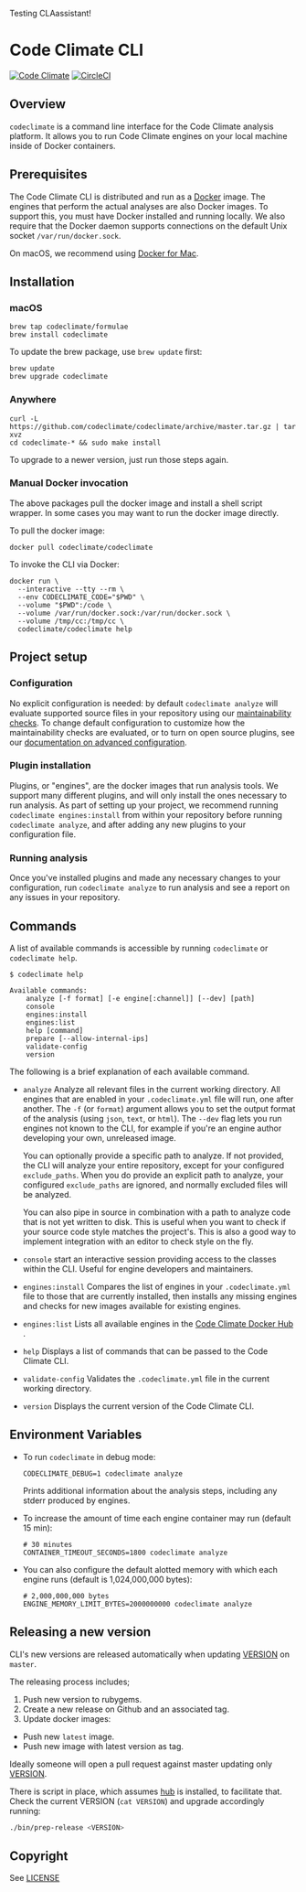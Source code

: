 Testing CLAassistant!

# Code Climate CLI

[![Code Climate](https://codeclimate.com/github/codeclimate/codeclimate/badges/gpa.svg)](https://codeclimate.com/github/codeclimate/codeclimate)
[![CircleCI](https://circleci.com/gh/codeclimate/codeclimate.svg?style=svg)](https://circleci.com/gh/codeclimate/codeclimate)

## Overview

`codeclimate` is a command line interface for the Code Climate analysis
platform. It allows you to run Code Climate engines on your local machine inside
of Docker containers.

## Prerequisites

The Code Climate CLI is distributed and run as a
[Docker](https://www.docker.com) image. The engines that perform the actual
analyses are also Docker images. To support this, you must have Docker installed
and running locally. We also require that the Docker daemon supports connections
on the default Unix socket `/var/run/docker.sock`.

On macOS, we recommend using [Docker for Mac](https://docs.docker.com/docker-for-mac/).

## Installation

### macOS

```console
brew tap codeclimate/formulae
brew install codeclimate
```

To update the brew package, use `brew update` first:

```console
brew update
brew upgrade codeclimate
```

### Anywhere

```console
curl -L https://github.com/codeclimate/codeclimate/archive/master.tar.gz | tar xvz
cd codeclimate-* && sudo make install
```

To upgrade to a newer version, just run those steps again.

### Manual Docker invocation

The above packages pull the docker image and install a shell script wrapper.
In some cases you may want to run the docker image directly.

To pull the docker image:

```console
docker pull codeclimate/codeclimate
```

To invoke the CLI via Docker:

```console
docker run \
  --interactive --tty --rm \
  --env CODECLIMATE_CODE="$PWD" \
  --volume "$PWD":/code \
  --volume /var/run/docker.sock:/var/run/docker.sock \
  --volume /tmp/cc:/tmp/cc \
  codeclimate/codeclimate help
```

## Project setup

### Configuration

No explicit configuration is needed: by default `codeclimate analyze` will
evaluate supported source files in your repository using our
[maintainability checks][docs_maintainability]. To change default configuration
to customize how the maintainability checks are evaluated, or to turn on open
source plugins, see our [documentation on advanced
configuration][docs_advanced_config].

[docs_maintainability]: https://docs.codeclimate.com/docs/maintainability
[docs_advanced_config]: https://docs.codeclimate.com/docs/configuring-your-analysis#section-configuration-file-structure-and-content

### Plugin installation

Plugins, or "engines", are the docker images that run analysis tools. We support
many different plugins, and will only install the ones necessary to run
analysis. As part of setting up your project, we recommend running `codeclimate
engines:install` from within your repository before running `codeclimate
analyze`, and after adding any new plugins to your configuration file.


### Running analysis

Once you've installed plugins and made any necessary changes to your
configuration, run `codeclimate analyze` to run analysis and see a report on any
issues in your repository.

## Commands

A list of available commands is accessible by running `codeclimate` or
`codeclimate help`.

```console
$ codeclimate help

Available commands:
    analyze [-f format] [-e engine[:channel]] [--dev] [path]
    console
    engines:install
    engines:list
    help [command]
    prepare [--allow-internal-ips]
    validate-config
    version
```

The following is a brief explanation of each available command.

* `analyze`
  Analyze all relevant files in the current working directory. All
  engines that are enabled in your `.codeclimate.yml` file will run, one after
  another. The `-f` (or `format`) argument allows you to set the output format of
  the analysis (using `json`, `text`, or `html`). The `--dev` flag lets you run
  engines not known to the CLI, for example if you're an engine author developing
  your own, unreleased image.

  You can optionally provide a specific path to analyze. If not provided, the
  CLI will analyze your entire repository, except for your configured
  `exclude_paths`. When you do provide an explicit path to analyze, your
  configured `exclude_paths` are ignored, and normally excluded files will be
  analyzed.

  You can also pipe in source in combination with a path to analyze code that is
  not yet written to disk. This is useful when you want to check if your source
  code style matches the project's. This is also a good way to implement
  integration with an editor to check style on the fly.
* `console`
  start an interactive session providing access to the classes
  within the CLI. Useful for engine developers and maintainers.
* `engines:install`
  Compares the list of engines in your `.codeclimate.yml` file to those that
  are currently installed, then installs any missing engines and checks for new images available for existing engines.
* `engines:list`
  Lists all available engines in the
  [Code Climate Docker Hub](https://hub.docker.com/u/codeclimate/)
  .
* `help`
  Displays a list of commands that can be passed to the Code Climate CLI.
* `validate-config`
  Validates the `.codeclimate.yml` file in the current working directory.
* `version`
  Displays the current version of the Code Climate CLI.

## Environment Variables

* To run `codeclimate` in debug mode:

  ```
  CODECLIMATE_DEBUG=1 codeclimate analyze
  ```

  Prints additional information about the analysis steps, including any stderr
  produced by engines.

* To increase the amount of time each engine container may run (default 15 min):

  ```
  # 30 minutes
  CONTAINER_TIMEOUT_SECONDS=1800 codeclimate analyze
  ```

* You can also configure the default alotted memory with which each engine runs
  (default is 1,024,000,000 bytes):

  ```
  # 2,000,000,000 bytes
  ENGINE_MEMORY_LIMIT_BYTES=2000000000 codeclimate analyze
  ```

## Releasing a new version

CLI's new versions are released automatically when updating
[VERSION](https://github.com/codeclimate/codeclimate/blob/master/VERSION) on `master`.

The releasing process includes;

1. Push new version to rubygems.
1. Create a new release on Github and an associated tag.
1. Update docker images:
  * Push new `latest` image.
  * Push new image with latest version as tag.

Ideally someone will open a pull request against master updating only
[VERSION](https://github.com/codeclimate/codeclimate/blob/master/VERSION).

There is script in place, which assumes [hub](https://hub.github.com/) is installed,
to facilitate that. Check the current VERSION (`cat VERSION`) and upgrade accordingly running:

```sh
./bin/prep-release <VERSION>
```

## Copyright

See [LICENSE](LICENSE)
